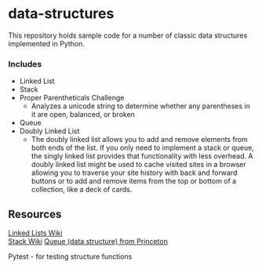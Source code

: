 # data-structures

This repository holds sample code for a number of classic data structures implemented in Python.

### Includes

* Linked List  
* Stack
* Proper Parentheticals Challenge
    - Analyzes a unicode string to determine whether any parentheses in it are open, balanced, or broken
* Queue
* Doubly Linked List
    - The doubly linked list allows you to add and remove elements from both ends of the list. If you only need to implement a stack or queue, the singly linked list provides that functionality with less overhead. A doubly linked list might be used to cache visited sites in a browser allowing you to traverse your site history with back and forward buttons or to add and remove items from the top or bottom of a collection, like a deck of cards.




## Resources
[Linked Lists Wiki](http://en.wikipedia.org/wiki/Linked_list)  
[Stack Wiki](http://en.wikipedia.org/wiki/Stack_(abstract_data_type))  
[Queue (data structure) from Princeton](http://www.princeton.edu/~achaney/tmve/wiki100k/docs/Queue_(data_structure).html)

Pytest - for testing structure functions

